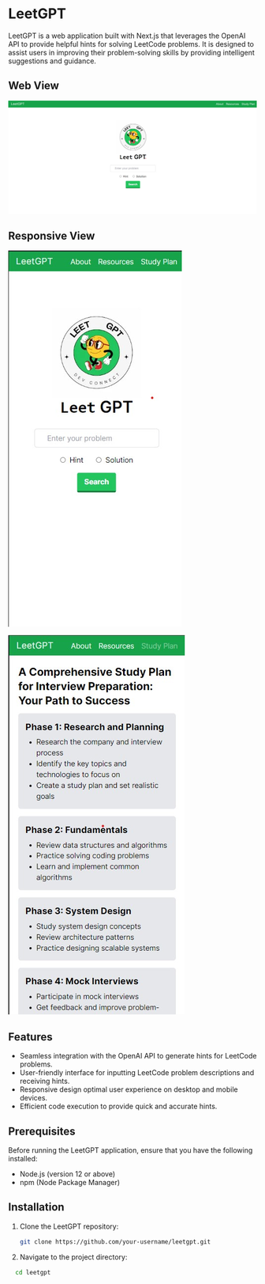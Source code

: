 # LeetGPT

LeetGPT is a web application built with Next.js that leverages the OpenAI API to provide helpful hints for solving LeetCode problems. It is designed to assist users in improving their problem-solving skills by providing intelligent suggestions and guidance.
## Web View

![Web](https://github.com/SushantChhetry/ai-project/raw/main/imageReadMe/Screenshot%202023-07-16%20221820.jpg)

## Responsive View

![Mobile1](https://github.com/SushantChhetry/ai-project/blob/main/imageReadMe/r1.jpg)


![Mobile1](https://github.com/SushantChhetry/ai-project/blob/main/imageReadMe/r2.jpg)

## Features

- Seamless integration with the OpenAI API to generate hints for LeetCode problems.
- User-friendly interface for inputting LeetCode problem descriptions and receiving hints.
- Responsive design optimal user experience on desktop and mobile devices.
- Efficient code execution to provide quick and accurate hints.

## Prerequisites

Before running the LeetGPT application, ensure that you have the following installed:

- Node.js (version 12 or above)
- npm (Node Package Manager)

## Installation

1. Clone the LeetGPT repository:

   ```bash
   git clone https://github.com/your-username/leetgpt.git

2. Navigate to the project directory:
  ```bash
    cd leetgpt
    

   

   
   

